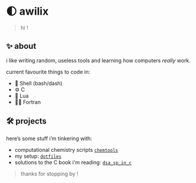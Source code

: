 # 🌓 awilix

> hi !

## ✨ about

i like writing random, useless tools and learning how computers *really* work.

current favourite things to code in:
 + 🐚 Shell (bash/dash)
 + ⚙️ C
 + 🌙 Lua
 + 👩‍🔬 Fortran 

## 🛠️ projects

here’s some stuff i’m tinkering with:

- computational chemistry scripts [`chemtools`](https://github.com/awilix-23/chemtools)
- my setup: [`dotfiles`](https://github.com/awilix-23/dotfiles)
- solutions to the C book i'm reading: [`dsa_sp_in_c`](https://github.com/awilix-23/dsa_sp_in_c)
 
> thanks for stopping by !
